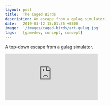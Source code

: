 ```yaml
---
layout: post
title:  The Caged Birds
description: An escape from a gulag simulator.
date:   2019-03-12 15:01:35 +0300
image:  '/images/caged-birds/art-gulag.jpg'
tags:   [gamedev, concept, concept]
---
```

A top-down escape from a gulag simulator.

<p><iframe src="https://www.youtube.com/embed/J2Il2zkY94U" frameborder="0" allowfullscreen></iframe></p>





